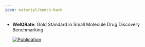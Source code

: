 ```yaml
---
icon: material/bench-back
---
```





- **WelQRate**: Gold Standard in Small Molecule Drug Discovery Benchmarking  

    [![Publication](https://img.shields.io/badge/Publication-Citations:0-blue?style=for-the-badge&logo=bookstack)](https://doi.org/10.48550/arXiv.2411.09820) 



